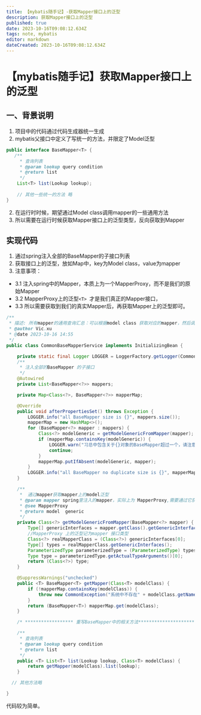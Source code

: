 ```yaml
---
title: 【mybatis随手记】-获取Mapper接口上的泛型
description: 获取Mapper接口上的泛型
published: true
date: 2023-10-16T09:08:12.634Z
tags: note, mybatis
editor: markdown
dateCreated: 2023-10-16T09:08:12.634Z
---
```


# 【mybatis随手记】获取Mapper接口上的泛型

## 一、背景说明
1. 项目中的代码通过代码生成器统一生成
2. mybatis父接口中定义了写统一的方法，并限定了Model泛型
```java
public interface BaseMapper<T> {
   /**
     * 查询列表
     * @param lookup query condition
     * @return list
     */
    List<T> list(Lookup lookup);
	 
    // 其他一些统一的方法 略
}

```
2. 在运行时时候，期望通过Model class调用mapper的一些通用方法
3. 所以需要在运行时候获取Mapper接口上的泛型类型，反向获取到Mapper

## 实现代码
1. 通过spring注入全部的BaseMapper的子接口列表
2. 获取接口上的泛型，放如Map中，key为Model class，value为mapper
3. 注意事项：
  - 3.1 注入spring中的Mapper，本质上为一个MapperProxy，而不是我们的原始Mapper
  - 3.2 MapperProxy上的泛型`<T> `才是我们真正的Mapper接口，
  - 3.3 所以需要获取到我们的真实Mapper后，再获取Mapper上的泛型即可。

```java
/**
 * 描述: 所有mapper的通用查询汇总：可以根据model class 获取对应的mapper，然后调用BaseMapper的通用数据库操作
 * @author Vic.xu
 * @date 2023-10-16 14:55
 */
public class CommonBaseMapperService implements InitializingBean {

    private static final Logger LOGGER = LoggerFactory.getLogger(CommonBaseMapperService.class);
    /**
     * 注入全部的BaseMapper 的子接口
     */
    @Autowired
    private List<BaseMapper<?>> mappers;

    private Map<Class<?>, BaseMapper<?>> mapperMap;

    @Override
    public void afterPropertiesSet() throws Exception {
        LOGGER.info("all BaseMapper size is {}", mappers.size());
        mapperMap = new HashMap<>();
        for (BaseMapper<?> mapper : mappers) {
            Class<?> modelGeneric = getModelGenericFromMapper(mapper);
            if (mapperMap.containsKey(modelGeneric)) {
                LOGGER.warn("习总中包含关于{}对象的BaseMapper超过一个，请注意检查", modelGeneric.getName());
                continue;
            }
            mapperMap.putIfAbsent(modelGeneric, mapper);
        }
        LOGGER.info("all BaseMapper no duplicate size is {}", mapperMap.size());
    }

    /**
     *  通过mapper获取mapper上的model泛型
     * @param mapper spring里注入的mapper，实际上为 MapperProxy,需要通过它获取到真实的mapper接口类，然后获取mapper上的泛型
     * @see MapperProxy
     * @return model  generic
     */
    private Class<?> getModelGenericFromMapper(BaseMapper<?> mapper) {
        Type[] genericInterfaces = mapper.getClass().getGenericInterfaces();
        //MapperProxy 上的泛型记为mapper 接口类型
        Class<?> realMapperClass = (Class<?>) genericInterfaces[0];
        Type[] types = realMapperClass.getGenericInterfaces();
        ParameterizedType parameterizedType = (ParameterizedType) types[0];
        Type type = parameterizedType.getActualTypeArguments()[0];
        return (Class<?>) type;
    }

    @SuppressWarnings("unchecked")
    public <T> BaseMapper<T> getMapper(Class<T> modelClass) {
        if (!mapperMap.containsKey(modelClass)) {
            throw new CommonException("系统中不存在" + modelClass.getName() + "对象队形的Mapper!");
        }
        return (BaseMapper<T>) mapperMap.get(modelClass);
    }

    /* ****************** 重写BaseMapper中的相关方法***************************************/

    /**
     * 查询列表
     * @param lookup query condition
     * @return list
     */
    public <T> List<T> list(Lookup lookup, Class<T> modelClass) {
        return getMapper(modelClass).list(lookup);
    }

  // 其他方法略

}

```

代码较为简单。